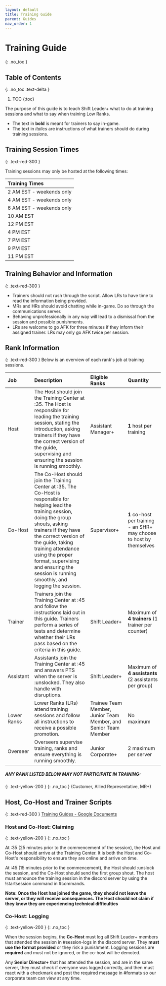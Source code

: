 ```yaml
---
layout: default
title: Training Guide
parent: Guides
nav_order: 1
---
```


# Training Guide
{: .no_toc }

## Table of Contents
{: .no_toc .text-delta }

1. TOC
{:toc}

The purpose of this guide is to teach Shift Leader+ what to do at training sessions and what to say when training Low Ranks. 

* The text in **bold** is meant for trainers to say in-game. 
* The text in *italics* are instructions of what trainers should do during training sessions. 

## Training Session Times
{: .text-red-300 }

Training sessions may only be hosted at the following times:

| Training Times     | 
|:-------------|
| 2 AM EST - weekends only |
| 4 AM EST - weekends only |
| 6 AM EST - weekends only           |
| 10 AM EST            | 
| 12 PM EST           | 
| 4 PM EST           | 
| 7 PM EST          |
| 9 PM EST           |
| 11 PM EST           |


## Training Behavior and Information
{: .text-red-300 }

* Trainers should not rush through the script. Allow LRs to have time to read the information being provided.
* MRs and HRs should avoid chatting while in-game. Do so through the communications server.
* Behaving unprofessionally in any way will lead to a dismissal from the session and possible punishments.
* LRs are welcome to go AFK for three minutes if they inform their assigned trainer. LRs may only go AFK twice per session.

## Rank Information
{: .text-red-300 }
Below is an overview of each rank's job at training sessions.

| Job        | Description          | Eligible Ranks | Quantity | 
|:-------------|:------------------|:------|:-------------------|
| Host | The Host should join the Training Center at :35. The Host is responsible for leading the training session, stating the introduction, asking trainers if they have the correct version of the guide, supervising and ensuring the session is running smoothly. | Assistant Manager+ | **1** host per training |
| Co-Host | The Co-Host should join the Training Center at :35. The Co-Host is responsible for helping lead the training session, doing the group shouts, asking trainers if they have the correct version of the guide, taking training attendance using the proper format, supervising and ensuring the session is running smoothly, and logging the session. | Supervisor+  | **1** co-host per training - an SHR+ may choose to host by themselves
| Trainer           | Trainers join the Training Center at :45 and follow the instructions laid out in this guide. Trainers perform a series of tests and determine whether their LRs pass based on the criteria in this guide. | Shift Leader+ | Maximum of **4 trainers** (1 trainer per counter)  |
| Assistant | Assistants join the Training Center at :45 and answers PTS when the server is :unslocked. They also handle with disruptions. | Shift Leader+ | Maximum of **4 assistants** (2 assistants per group) |
| Lower Ranks | Lower Ranks (LRs) attend training sessions and follow all instructions to receive a possible promotion. | Trainee Team Member, Junior Team Member, and Senior Team Member | No maximum | 
| Overseer | Overseers supervise training, ranks and ensure everything is running smoothly. | Junior Corporate+ | 2 maximum per server | 

##### **ANY RANK LISTED BELOW MAY NOT PARTICIPATE IN TRAINING:**
{: .text-yellow-200 }
{: .no_toc }
(Customer, Allied Representative, MR+)

## Host, Co-Host and Trainer Scripts
{: .text-red-300 }
[Training Guides - Google Documents](https://docs.google.com/document/d/1qJL59kzRcMRrBNCAPAV-BDTAxcXgGazzWl5E_hqJ9BQ/edit)

### Host and Co-Host: Claiming
{: .text-yellow-200 }
{: .no_toc }

At :35 (25 minutes prior to the commencement of the session), the Host and Co-Host should arrive at the Training Center. It is both the Host and Co-Host's responsibility to ensure they are online and arrive on time.

At :45 (15 minutes prior to the commencement), the Host should :unslock the session, and the Co-Host should send the first group shout. The host must announce the training session in the discord server by using the !startsession command in #commands.

**Note: Once the Host has joined the game, they should not leave the server, or they will receive consequences. The Host should not claim if they know they are experiencing technical difficulties**

### Co-Host: Logging
{: .text-yellow-200 }
{: .no_toc }

When the session begins, the **Co-Host** must log all Shift Leader+ members that attended the session in #session-logs in the discord server. They **must use the format provided** or they risk a punishment. Logging sessions are **required** and must not be ignored, or the co-host will be demoted.

Any **Senior Director+** that has attended the session, and are in the same server, they must check if everyone was logged correctly, and then must react with a checkmark and post the required message in #formats so our corporate team can view at any time.

